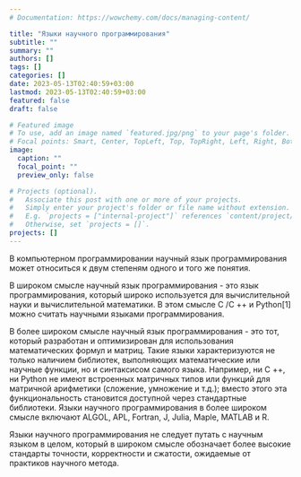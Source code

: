 ```yaml
---
# Documentation: https://wowchemy.com/docs/managing-content/

title: "Языки научного программирования"
subtitle: ""
summary: ""
authors: []
tags: []
categories: []
date: 2023-05-13T02:40:59+03:00
lastmod: 2023-05-13T02:40:59+03:00
featured: false
draft: false

# Featured image
# To use, add an image named `featured.jpg/png` to your page's folder.
# Focal points: Smart, Center, TopLeft, Top, TopRight, Left, Right, BottomLeft, Bottom, BottomRight.
image:
  caption: ""
  focal_point: ""
  preview_only: false

# Projects (optional).
#   Associate this post with one or more of your projects.
#   Simply enter your project's folder or file name without extension.
#   E.g. `projects = ["internal-project"]` references `content/project/deep-learning/index.md`.
#   Otherwise, set `projects = []`.
projects: []
---
```

В компьютерном программировании научный язык программирования может относиться к двум степеням одного и того же понятия.

В широком смысле научный язык программирования - это язык программирования, который широко используется для вычислительной науки и вычислительной математики. В этом смысле C /C ++ и Python[1] можно считать научными языками программирования.

В более широком смысле научный язык программирования - это тот, который разработан и оптимизирован для использования математических формул и матриц. Такие языки характеризуются не только наличием библиотек, выполняющих математические или научные функции, но и синтаксисом самого языка. Например, ни C ++, ни Python не имеют встроенных матричных типов или функций для матричной арифметики (сложение, умножение и т.д.); вместо этого эта функциональность становится доступной через стандартные библиотеки. Языки научного программирования в более широком смысле включают ALGOL, APL, Fortran, J, Julia, Maple, MATLAB и R.

Языки научного программирования не следует путать с научным языком в целом, который в широком смысле обозначает более высокие стандарты точности, корректности и сжатости, ожидаемые от практиков научного метода.
